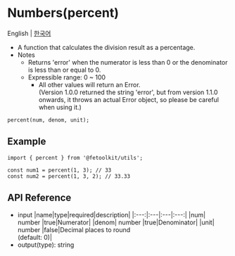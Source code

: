 # Numbers(percent)

English | [한국어](./percent_kr.md)

- A function that calculates the division result as a percentage.
- Notes
  - Returns 'error' when the numerator is less than 0 or the denominator is less than or equal to 0.
  - Expressible range: 0 ~ 100
    - All other values will return an Error.  
      (Version 1.0.0 returned the string 'error', but from version 1.1.0 onwards, it throws an actual Error object, so please be careful when using it.)

```tsx
percent(num, denom, unit);
```

## Example

```tsx
import { percent } from '@fetoolkit/utils';

const num1 = percent(1, 3); // 33
const num2 = percent(1, 3, 2); // 33.33
```

## API Reference

- input
  |name|type|required|description|
  |:---:|:---|:---|:---:|
  |num| number |true|Numerator|
  |denom| number |true|Denominator|
  |unit| number |false|Decimal places to round<br>(default: 0)|
- output(type): string
